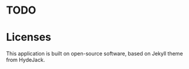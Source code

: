 # TODO



# Licenses

This application is built on open-source software, based on Jekyll theme from HydeJack. 
